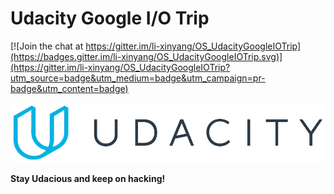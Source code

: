 # Udacity Google I/O Trip

[![Join the chat at https://gitter.im/li-xinyang/OS_UdacityGoogleIOTrip](https://badges.gitter.im/li-xinyang/OS_UdacityGoogleIOTrip.svg)](https://gitter.im/li-xinyang/OS_UdacityGoogleIOTrip?utm_source=badge&utm_medium=badge&utm_campaign=pr-badge&utm_content=badge)

![](./udacity_logo.png)

**Stay Udacious and keep on hacking!**
